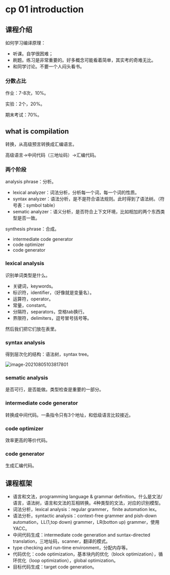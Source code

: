# cp 01 introduction

## 课程介绍

如何学习编译原理：

- 听课。自学很困难；
- 刷题。练习是非常重要的。好多概念可能看着简单，其实考的奇难无比。
- 和同学讨论。不要一个人闷头看书。

### 分数占比

作业：7-8次，10%。

实验：2个，20%。

期末考试：70%。

## what is compilation

转换，从高级预言转换成汇编语言。

高级语言->中间代码（三地址码）->汇编代码。

### 两个阶段

analysis phrase：分析。

- lexical analyzer：词法分析，分析每一个词，每一个词的性质。
- syntax analyzer：语法分析，是不是符合语法规则。此时得到了语法树。（符号表：symbol table）
- sematic analyzer：语义分析，是否符合上下文环境，比如相加的两个东西类型是否一致。

synthesis phrase：合成。

- intermediate code generator
- code optimizer
- code generator

### lexical analysis

识别单词类型是什么。

- 关键词，keywords。
- 标识符，identifier，（好像就是变量名）。
- 运算符，operator。
- 常量，constant。
- 分隔符，separators，空格tab换行。
- 界限符，delimiters，逗号冒号括号等。

然后我们把它们放在表里。

### syntax analysis

得到层次化的结构：语法树，syntax tree。

![image-20210805103817801](.\..\..\typora-user-images\image-20210805103817801.png)

### sematic analysis

是否可行，是否能做。类型检查是重要的一部分。

### intermediate code generator

转换成中间代码。一条指令只有3个地址，和低级语言比较接近。

### code optimizer

效率更高的等价代码。

### code generator

生成汇编代码。

## 课程框架

- 语言和文法，programming language & grammar definition。什么是文法/语言，语法树，语言和文法的互相转换。4种类型的文法，对应的识别模型。
- 词法分析，lexical analysis：regular grammer， finite automation lex。
- 语法分析，syntactic analysis：context-free grammer and pish-down automation，LL(1,top down) grammer，LR(botton up) grammer，使用YACC。
- 中间代码生成：intermediate code generation and suntax-directed translation，三地址码，scanner，翻译的模式。
- type checking and run-time environment，分配内存等。
- 代码优化：code optimization，基本块内的优化（block optimization），循环优化（loop optimization），global optimization。
- 目标代码生成：target code generation。

















